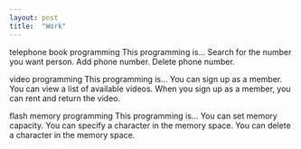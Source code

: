 ```yaml
---
layout: post
title:  "Work"
---
```


telephone book programming
This programming is...
Search for the number you want person.
Add phone number.
Delete phone number.

video programming
This programming is...
You can sign up as a member.
You can view a list of available videos.
When you sign up as a member, you can rent and return the video.


flash memory programming
This programming is...
You can set memory capacity.
You can specify a character in the memory space.
You can delete a character in the memory space.
